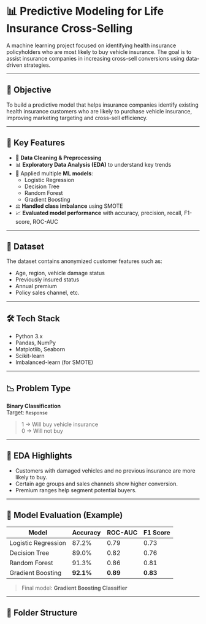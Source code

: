 # 📊 Predictive Modeling for Life Insurance Cross-Selling

A machine learning project focused on identifying health insurance policyholders who are most likely to buy vehicle insurance. The goal is to assist insurance companies in increasing cross-sell conversions using data-driven strategies.

---

## 🎯 Objective

To build a predictive model that helps insurance companies identify existing health insurance customers who are likely to purchase vehicle insurance, improving marketing targeting and cross-sell efficiency.

---

## 📌 Key Features

- 🧼 **Data Cleaning & Preprocessing**
- 📊 **Exploratory Data Analysis (EDA)** to understand key trends
- 🤖 Applied multiple **ML models**:
  - Logistic Regression
  - Decision Tree
  - Random Forest
  - Gradient Boosting
- ⚖️ **Handled class imbalance** using SMOTE
- 📈 **Evaluated model performance** with accuracy, precision, recall, F1-score, ROC-AUC

---

## 📁 Dataset

The dataset contains anonymized customer features such as:
- Age, region, vehicle damage status
- Previously insured status
- Annual premium
- Policy sales channel, etc.

---

## 🛠️ Tech Stack

- Python 3.x
- Pandas, NumPy
- Matplotlib, Seaborn
- Scikit-learn
- Imbalanced-learn (for SMOTE)

---

## 📉 Problem Type

**Binary Classification**  
Target: `Response`  
> 1 → Will buy vehicle insurance  
> 0 → Will not buy

---

## 🧠 EDA Highlights

- Customers with damaged vehicles and no previous insurance are more likely to buy.
- Certain age groups and sales channels show higher conversion.
- Premium ranges help segment potential buyers.

---

## 🧪 Model Evaluation (Example)

| Model              | Accuracy | ROC-AUC | F1 Score |
|-------------------|----------|---------|----------|
| Logistic Regression | 87.2%    | 0.79    | 0.73     |
| Decision Tree       | 89.0%    | 0.82    | 0.76     |
| Random Forest       | 91.3%    | 0.86    | 0.81     |
| Gradient Boosting   | **92.1%** | **0.89** | **0.83** |

> Final model: **Gradient Boosting Classifier**

---

## 🧾 Folder Structure

